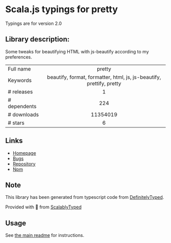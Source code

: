
# Scala.js typings for pretty

Typings are for version 2.0

## Library description:
Some tweaks for beautifying HTML with js-beautify according to my preferences.

|                    |                 |
| ------------------ | :-------------: |
| Full name          | pretty |
| Keywords           | beautify, format, formatter, html, js, js-beautify, prettify, pretty |
| # releases         | 1 |
| # dependents       | 224 |
| # downloads        | 11354019 |
| # stars            | 6 |

## Links
- [Homepage](https://github.com/jonschlinkert/pretty)
- [Bugs](https://github.com/jonschlinkert/pretty/issues)
- [Repository](https://github.com/jonschlinkert/pretty)
- [Npm](https://www.npmjs.com/package/pretty)
    


## Note
This library has been generated from typescript code from [DefinitelyTyped](https://definitelytyped.org).

Provided with :purple_heart: from [ScalablyTyped](https://github.com/oyvindberg/ScalablyTyped)

## Usage
See [the main readme](../../readme.md) for instructions.


